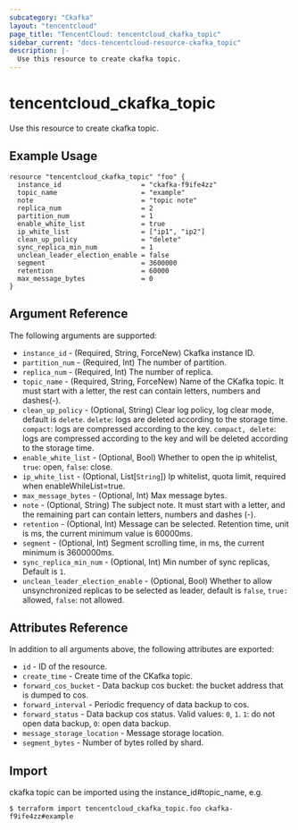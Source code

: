 ```yaml
---
subcategory: "Ckafka"
layout: "tencentcloud"
page_title: "TencentCloud: tencentcloud_ckafka_topic"
sidebar_current: "docs-tencentcloud-resource-ckafka_topic"
description: |-
  Use this resource to create ckafka topic.
---
```


# tencentcloud_ckafka_topic

Use this resource to create ckafka topic.

## Example Usage

```hcl
resource "tencentcloud_ckafka_topic" "foo" {
  instance_id                    = "ckafka-f9ife4zz"
  topic_name                     = "example"
  note                           = "topic note"
  replica_num                    = 2
  partition_num                  = 1
  enable_white_list              = true
  ip_white_list                  = ["ip1", "ip2"]
  clean_up_policy                = "delete"
  sync_replica_min_num           = 1
  unclean_leader_election_enable = false
  segment                        = 3600000
  retention                      = 60000
  max_message_bytes              = 0
}
```

## Argument Reference

The following arguments are supported:

* `instance_id` - (Required, String, ForceNew) Ckafka instance ID.
* `partition_num` - (Required, Int) The number of partition.
* `replica_num` - (Required, Int) The number of replica.
* `topic_name` - (Required, String, ForceNew) Name of the CKafka topic. It must start with a letter, the rest can contain letters, numbers and dashes(-).
* `clean_up_policy` - (Optional, String) Clear log policy, log clear mode, default is `delete`. `delete`: logs are deleted according to the storage time. `compact`: logs are compressed according to the key. `compact, delete`: logs are compressed according to the key and will be deleted according to the storage time.
* `enable_white_list` - (Optional, Bool) Whether to open the ip whitelist, `true`: open, `false`: close.
* `ip_white_list` - (Optional, List[`String`]) Ip whitelist, quota limit, required when enableWhileList=true.
* `max_message_bytes` - (Optional, Int) Max message bytes.
* `note` - (Optional, String) The subject note. It must start with a letter, and the remaining part can contain letters, numbers and dashes (-).
* `retention` - (Optional, Int) Message can be selected. Retention time, unit is ms, the current minimum value is 60000ms.
* `segment` - (Optional, Int) Segment scrolling time, in ms, the current minimum is 3600000ms.
* `sync_replica_min_num` - (Optional, Int) Min number of sync replicas, Default is `1`.
* `unclean_leader_election_enable` - (Optional, Bool) Whether to allow unsynchronized replicas to be selected as leader, default is `false`, `true: `allowed, `false`: not allowed.

## Attributes Reference

In addition to all arguments above, the following attributes are exported:

* `id` - ID of the resource.
* `create_time` - Create time of the CKafka topic.
* `forward_cos_bucket` - Data backup cos bucket: the bucket address that is dumped to cos.
* `forward_interval` - Periodic frequency of data backup to cos.
* `forward_status` - Data backup cos status. Valid values: `0`, `1`. `1`: do not open data backup, `0`: open data backup.
* `message_storage_location` - Message storage location.
* `segment_bytes` - Number of bytes rolled by shard.


## Import

ckafka topic can be imported using the instance_id#topic_name, e.g.

```
$ terraform import tencentcloud_ckafka_topic.foo ckafka-f9ife4zz#example
```

